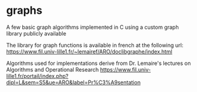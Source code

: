 # graphs
A few basic graph algorithms implemented in C using a custom graph library publicly available

The library for graph functions is available in french at the following url:
https://www.fil.univ-lille1.fr/~lemairef/ARO/doclibgraphe/index.html

Algorithms used for implementations derive from Dr. Lemaire's lectures on Algorithms and Operational Research
https://www.fil.univ-lille1.fr/portail/index.php?dipl=L&sem=S5&ue=ARO&label=Pr%C3%A9sentation
